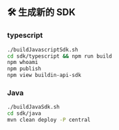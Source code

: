 ## 🛠️ 生成新的 SDK
### typescript
``` bash
./buildJavascriptSdk.sh
cd sdk/typescript && npm run build
npm whoami
npm publish
npm view buildin-api-sdk
```
### Java
``` bash
./buildJavaSdk.sh
cd sdk/java
mvn clean deploy -P central
```